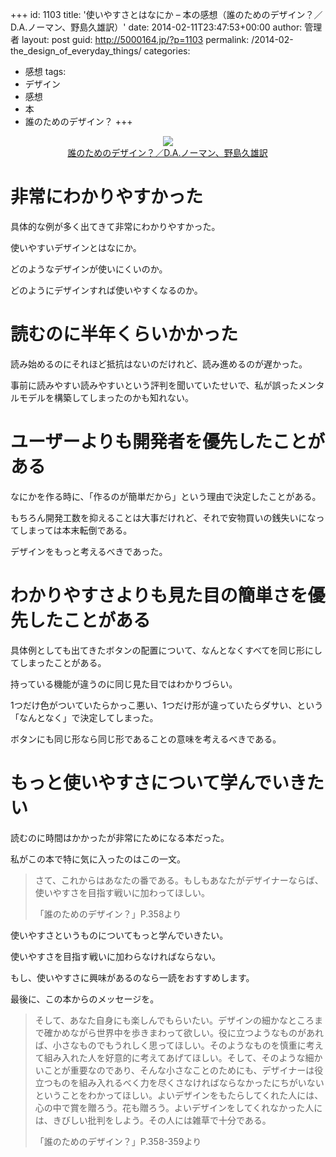 +++
id: 1103
title: '使いやすさとはなにか &#8211; 本の感想（誰のためのデザイン？／D.A.ノーマン、野島久雄訳）'
date: 2014-02-11T23:47:53+00:00
author: 管理者
layout: post
guid: http://5000164.jp/?p=1103
permalink: /2014-02-the_design_of_everyday_things/
categories:
  - 感想
tags:
  - デザイン
  - 感想
  - 本
  - 誰のためのデザイン？
+++
<div style="text-align: center;">
  <a href="http://www.amazon.co.jp/gp/product/478850362X/ref=as_li_ss_il?ie=UTF8&#038;camp=247&#038;creative=7399&#038;creativeASIN=478850362X&#038;linkCode=as2&#038;tag=5000164-22"><img border="0" src="http://ws-fe.amazon-adsystem.com/widgets/q?_encoding=UTF8&#038;ASIN=478850362X&#038;Format=_SL160_&#038;ID=AsinImage&#038;MarketPlace=JP&#038;ServiceVersion=20070822&#038;WS=1&#038;tag=5000164-22" /><br /><span>誰のためのデザイン？／D.A.ノーマン、野島久雄訳</span></a><img src="http://ir-jp.amazon-adsystem.com/e/ir?t=5000164-22&#038;l=as2&#038;o=9&#038;a=478850362X" width="1" height="1" border="0" alt="" style="border:none !important; margin:0px !important;" />
</div>

# 非常にわかりやすかった

具体的な例が多く出てきて非常にわかりやすかった。
  
使いやすいデザインとはなにか。
  
どのようなデザインが使いにくいのか。
  
どのようにデザインすれば使いやすくなるのか。

# 読むのに半年くらいかかった

読み始めるのにそれほど抵抗はないのだけれど、読み進めるのが遅かった。
  
事前に読みやすい読みやすいという評判を聞いていたせいで、私が誤ったメンタルモデルを構築してしまったのかも知れない。

# ユーザーよりも開発者を優先したことがある

なにかを作る時に、「作るのが簡単だから」という理由で決定したことがある。
  
もちろん開発工数を抑えることは大事だけれど、それで安物買いの銭失いになってしまっては本末転倒である。
  
デザインをもっと考えるべきであった。

# わかりやすさよりも見た目の簡単さを優先したことがある

具体例としても出てきたボタンの配置について、なんとなくすべてを同じ形にしてしまったことがある。
  
持っている機能が違うのに同じ見た目ではわかりづらい。
  
1つだけ色がついていたらかっこ悪い、1つだけ形が違っていたらダサい、という「なんとなく」で決定してしまった。
  
ボタンにも同じ形なら同じ形であることの意味を考えるべきである。

# もっと使いやすさについて学んでいきたい

読むのに時間はかかったが非常にためになる本だった。
  
私がこの本で特に気に入ったのはこの一文。 

> さて、これからはあなたの番である。もしもあなたがデザイナーならば、使いやすさを目指す戦いに加わってほしい。
> 
> <p class="source">
>   「誰のためのデザイン？」P.358より
> </p>

使いやすさというものについてもっと学んでいきたい。
  
使いやすさを目指す戦いに加わらなければならない。
  
もし、使いやすさに興味があるのなら一読をおすすめします。
  
最後に、この本からのメッセージを。 

> そして、あなた自身にも楽しんでもらいたい。デザインの細かなところまで確かめながら世界中を歩きまわって欲しい。役に立つようなものがあれば、小さなものでもうれしく思ってほしい。そのようなものを慎重に考えて組み入れた人を好意的に考えてあげてほしい。そして、そのような細かいことが重要なのであり、そんな小さなことのためにも、デザイナーは役立つものを組み入れるべく力を尽くさなければならなかったにちがいないということをわかってほしい。よいデザインをもたらしてくれた人には、心の中で賞を贈ろう。花も贈ろう。よいデザインをしてくれなかった人には、きびしい批判をしよう。その人には雑草で十分である。
> 
> <p class="source">
>   「誰のためのデザイン？」P.358-359より
> </p>